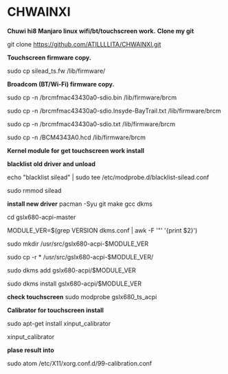 # CHWAINXI

**Chuwi hi8 Manjaro linux wifi/bt/touchscreen work.**
**Clone my git**

git clone https://github.com/ATILLLLITA/CHWAINXI.git

**Touchscreen firmware copy.**

sudo cp silead_ts.fw /lib/firmware/

**Broadcom (BT/Wi-Fi) firmware copy.**

sudo cp -n /brcmfmac43430a0-sdio.bin /lib/firmware/brcm

sudo cp -n /brcmfmac43430a0-sdio.Insyde-BayTrail.txt /lib/firmware/brcm

sudo cp -n /brcmfmac43430a0-sdio.txt /lib/firmware/brcm

sudo cp -n /BCM4343A0.hcd /lib/firmware/brcm

**Kernel module for get touchscreen work install**

**blacklist old driver and unload**

echo "blacklist silead" | sudo tee /etc/modprobe.d/blacklist-silead.conf

sudo rmmod silead

**install new driver**
pacman -Syu git make gcc dkms

cd gslx680-acpi-master

MODULE_VER=$(grep VERSION dkms.conf |  awk -F '"' '{print $2}')

sudo mkdir /usr/src/gslx680-acpi-$MODULE_VER

sudo cp -r * /usr/src/gslx680-acpi-$MODULE_VER/

sudo dkms add gslx680-acpi/$MODULE_VER

sudo dkms install gslx680-acpi/$MODULE_VER

**check touchscreen**
sudo modprobe gslx680_ts_acpi

**Calibrator for touchscreen install**

sudo apt-get install xinput_calibrator

xinput_calibrator

**plase result into**

sudo atom /etc/X11/xorg.conf.d/99-calibration.conf
